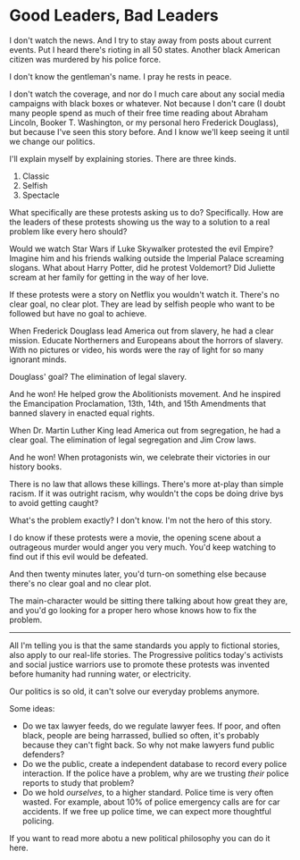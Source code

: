 
# Good Leaders, Bad Leaders

I don't watch the news. And I try to stay away from posts about current events. Put I heard there's rioting in all 50 states. Another black American citizen was murdered by his police force.

I don't know the gentleman's name. I pray he rests in peace.

I don't watch the coverage, and nor do I much care about any social media campaigns with black boxes or whatever. Not because I don't care (I doubt many people spend as much of their free time reading about Abraham Lincoln, Booker T. Washington, or my personal hero Frederick Douglass), but because I've seen this story before. And I know we'll keep seeing it until we change our politics.

I'll explain myself by explaining stories. There are three kinds.

1. Classic
2. Selfish
3. Spectacle

What specifically are these protests asking us to do? Specifically. How are the leaders of these protests showing us the way to a solution to a real problem like every hero should?

Would we watch Star Wars if Luke Skywalker protested the evil Empire? Imagine him and his friends walking outside the Imperial Palace screaming slogans. What about Harry Potter, did he protest Voldemort? Did Juliette scream at her family for getting in the way of her love.

If these protests were a story on Netflix you wouldn't watch it. There's no clear goal, no clear plot. They are lead by selfish people who want to be followed but have no goal to achieve.

When Frederick Douglass lead America out from slavery, he had a clear mission. Educate Northerners and Europeans about the horrors of slavery. With no pictures or video, his words were the ray of light for so many ignorant minds.

Douglass' goal? The elimination of legal slavery.

And he won! He helped grow the Abolitionists movement. And he inspired the Emancipation Proclamation, 13th, 14th, and 15th Amendments that banned slavery in enacted equal rights.

When Dr. Martin Luther King lead America out from segregation, he had a clear goal. The elimination of legal segregation and Jim Crow laws.

And he won! When protagonists win, we celebrate their victories in our history books.

There is no law that allows these killings. There's more at-play than simple racism. If it was outright racism, why wouldn't the cops be doing drive bys to avoid getting caught?

What's the problem exactly? I don't know. I'm not the hero of this story.

I do know if these protests were a movie, the opening scene about a outrageous murder would anger you very much. You'd keep watching to find out if this evil would be defeated.

And then twenty minutes later, you'd turn-on something else because there's no clear goal and no clear plot.

The main-character would be sitting there talking about how great they are, and you'd go looking for a proper hero whose knows how to fix the problem.

---

All I'm telling you is that the same standards you apply to fictional stories, also apply to our real-life stories. The Progressive politics today's activists and social justice warriors use to promote these protests was invented before humanity had running water, or electricity.

Our politics is so old, it can't solve our everyday problems anymore.

Some ideas:

- Do we tax lawyer feeds, do we regulate lawyer fees. If poor, and often black, people are being harrassed, bullied so often, it's probably because they can't fight back. So why not make lawyers fund public defenders?
- Do we the public, create a independent database to record every police interaction. If the police have a problem, why are we trusting _their_ police reports to study that problem?
- Do we hold _ourselves_, to a higher standard. Police time is very often wasted. For example, about 10% of police emergency calls are for car accidents. If we free up police time, we can expect more thoughtful policing.

If you want to read more abotu a new political philosophy you can do it here.


